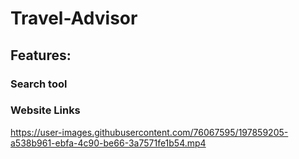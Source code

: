 # Travel-Advisor

## Features:
### Search tool
### Website Links

https://user-images.githubusercontent.com/76067595/197859205-a538b961-ebfa-4c90-be66-3a7571fe1b54.mp4

